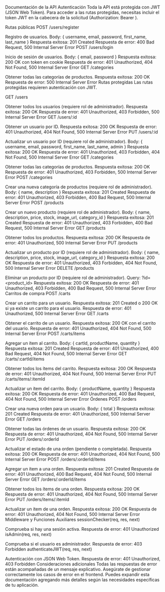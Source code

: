 Documentación de la API
Autenticación
Toda la API está protegida con JWT (JSON Web Token). Para acceder a las rutas protegidas, necesitas incluir el token JWT en la cabecera de la solicitud (Authorization: Bearer <token>).

Rutas públicas
POST /users/register

Registro de usuarios.
Body: { username, email, password, first_name, last_name }
Respuesta exitosa: 201 Created
Respuesta de error: 400 Bad Request, 500 Internal Server Error
POST /users/login

Inicio de sesión de usuarios.
Body: { email, password }
Respuesta exitosa: 200 OK con token en cookie
Respuesta de error: 401 Unauthorized, 404 Not Found, 500 Internal Server Error
GET /categories

Obtener todas las categorías de productos.
Respuesta exitosa: 200 OK
Respuesta de error: 500 Internal Server Error
Rutas protegidas
Las rutas protegidas requieren autenticación con JWT.

GET /users

Obtener todos los usuarios (requiere rol de administrador).
Respuesta exitosa: 200 OK
Respuesta de error: 401 Unauthorized, 403 Forbidden, 500 Internal Server Error
GET /users/:id

Obtener un usuario por ID.
Respuesta exitosa: 200 OK
Respuesta de error: 401 Unauthorized, 404 Not Found, 500 Internal Server Error
PUT /users/:id

Actualizar un usuario por ID (requiere rol de administrador).
Body: { username, email, password, first_name, last_name, admin }
Respuesta exitosa: 200 OK
Respuesta de error: 401 Unauthorized, 403 Forbidden, 404 Not Found, 500 Internal Server Error
GET /categories

Obtener todas las categorías de productos.
Respuesta exitosa: 200 OK
Respuesta de error: 401 Unauthorized, 403 Forbidden, 500 Internal Server Error
POST /categories

Crear una nueva categoría de productos (requiere rol de administrador).
Body: { name, description }
Respuesta exitosa: 201 Created
Respuesta de error: 401 Unauthorized, 403 Forbidden, 400 Bad Request, 500 Internal Server Error
POST /products

Crear un nuevo producto (requiere rol de administrador).
Body: { name, description, price, stock, image_url, category_id }
Respuesta exitosa: 201 Created
Respuesta de error: 401 Unauthorized, 403 Forbidden, 400 Bad Request, 500 Internal Server Error
GET /products

Obtener todos los productos.
Respuesta exitosa: 200 OK
Respuesta de error: 401 Unauthorized, 500 Internal Server Error
PUT /products

Actualizar un producto por ID (requiere rol de administrador).
Body: { name, description, price, stock, image_url, category_id }
Respuesta exitosa: 200 OK
Respuesta de error: 401 Unauthorized, 403 Forbidden, 404 Not Found, 500 Internal Server Error
DELETE /products

Eliminar un producto por ID (requiere rol de administrador).
Query: ?id=<product_id>
Respuesta exitosa: 200 OK
Respuesta de error: 401 Unauthorized, 403 Forbidden, 400 Bad Request, 500 Internal Server Error
Carritos de compra
POST /carts

Crear un carrito para un usuario.
Respuesta exitosa: 201 Created o 200 OK si ya existe un carrito para el usuario.
Respuesta de error: 401 Unauthorized, 500 Internal Server Error
GET /carts

Obtener el carrito de un usuario.
Respuesta exitosa: 200 OK con el carrito del usuario.
Respuesta de error: 401 Unauthorized, 404 Not Found, 500 Internal Server Error
POST /carts/items

Agregar un ítem al carrito.
Body: { cartId, productName, quantity }
Respuesta exitosa: 201 Created
Respuesta de error: 401 Unauthorized, 400 Bad Request, 404 Not Found, 500 Internal Server Error
GET /carts/:cartId/items

Obtener todos los ítems del carrito.
Respuesta exitosa: 200 OK
Respuesta de error: 401 Unauthorized, 404 Not Found, 500 Internal Server Error
PUT /carts/items/:itemId

Actualizar un ítem del carrito.
Body: { productName, quantity }
Respuesta exitosa: 200 OK
Respuesta de error: 401 Unauthorized, 400 Bad Request, 404 Not Found, 500 Internal Server Error
Órdenes
POST /orders

Crear una nueva orden para un usuario.
Body: { total }
Respuesta exitosa: 201 Created
Respuesta de error: 401 Unauthorized, 500 Internal Server Error
GET /orders

Obtener todas las órdenes de un usuario.
Respuesta exitosa: 200 OK
Respuesta de error: 401 Unauthorized, 404 Not Found, 500 Internal Server Error
PUT /orders/:orderId

Actualizar el estado de una orden (pendiente o completada).
Respuesta exitosa: 200 OK
Respuesta de error: 401 Unauthorized, 404 Not Found, 500 Internal Server Error
POST /orders/:orderId/items

Agregar un ítem a una orden.
Respuesta exitosa: 201 Created
Respuesta de error: 401 Unauthorized, 400 Bad Request, 404 Not Found, 500 Internal Server Error
GET /orders/:orderId/items

Obtener todos los ítems de una orden.
Respuesta exitosa: 200 OK
Respuesta de error: 401 Unauthorized, 404 Not Found, 500 Internal Server Error
PUT /orders/items/:itemId

Actualizar un ítem de una orden.
Respuesta exitosa: 200 OK
Respuesta de error: 401 Unauthorized, 404 Not Found, 500 Internal Server Error
Middleware y Funciones Auxiliares
sessionChecker(req, res, next)

Comprueba si hay una sesión activa.
Respuesta de error: 401 Unauthorized
isAdmin(req, res, next)

Comprueba si el usuario es administrador.
Respuesta de error: 403 Forbidden
authenticateJWT(req, res, next)

Autenticación con JSON Web Token.
Respuesta de error: 401 Unauthorized, 403 Forbidden
Consideraciones adicionales
Todas las respuestas de error están acompañadas de un mensaje explicativo.
Asegúrate de gestionar correctamente los casos de error en el frontend.
Puedes expandir esta documentación agregando más detalles según las necesidades específicas de tu aplicación.